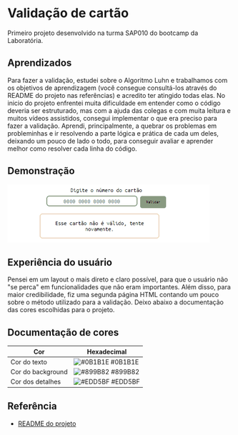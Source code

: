 # Validação de cartão 

Primeiro projeto desenvolvido na turma SAP010 do bootcamp da Laboratória. 

## Aprendizados

Para fazer a validação, estudei sobre o Algoritmo Luhn e trabalhamos com os objetivos de aprendizagem (você consegue consultá-los através do README do projeto nas referências) e acredito ter atingido todas elas. No inicio do projeto enfrentei muita dificuldade em entender como o código deveria ser estruturado, mas com a ajuda das colegas e com muita leitura e muitos vídeos assistidos, consegui implementar o que era preciso para fazer a validação.
Aprendi, principalmente, a quebrar os problemas em probleminhas e ir resolvendo a parte lógica e prática de cada um deles, deixando um pouco de lado o todo, para conseguir avaliar e aprender melhor como resolver cada linha do código.

## Demonstração

![Sistema funcionando](./src/images/tela.gif)

## Experiência do usuário

Pensei em um layout o mais direto e claro possível, para que o usuário não "se perca" em funcionalidades que não eram importantes. Além disso, para maior credibilidade, fiz uma segunda página HTML contando um pouco sobre o método utilizado para a validação. Deixo abaixo a documentação das cores escolhidas para o projeto. 

## Documentação de cores

| Cor               | Hexadecimal                                                |
| ----------------- | --------------------------------------------------------------- |
| Cor do texto      | ![#0B1B1E](https://via.placeholder.com/10/0a192f?text=+) #0B1B1E |
| Cor do background | ![#899B82](https://via.placeholder.com/10/f8f8f8?text=+) #899B82 |
| Cor dos detalhes  | ![#EDD5BF](https://via.placeholder.com/10/00b48a?text=+) #EDD5BF |


## Referência

 - [README do projeto](https://github.com/Laboratoria/SAP010-card-validation)